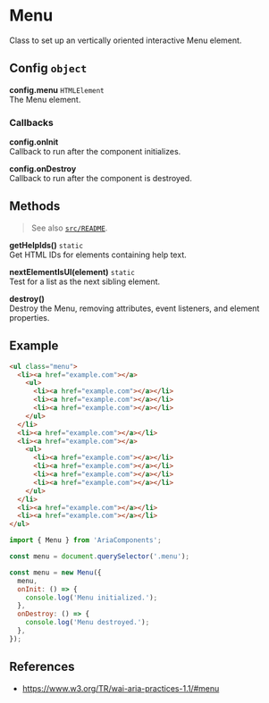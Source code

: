 Menu
====

Class to set up an vertically oriented interactive Menu element.

## Config `object`

**config.menu** `HTMLElement`  
The Menu element.

### Callbacks

**config.onInit**  
Callback to run after the component initializes.

**config.onDestroy**  
Callback to run after the component is destroyed.

## Methods

> See also [`src/README`](../).

**getHelpIds()** `static`  
Get HTML IDs for elements containing help text.

**nextElementIsUl(element)** `static`  
Test for a list as the next sibling element.  

**destroy()**  
Destroy the Menu, removing attributes, event listeners, and element properties.

## Example

```html
<ul class="menu">
  <li><a href="example.com"></a>
    <ul>
      <li><a href="example.com"></a></li>
      <li><a href="example.com"></a></li>
      <li><a href="example.com"></a></li>
    </ul>
  </li>
  <li><a href="example.com"></a></li>
  <li><a href="example.com"></a>
    <ul>
      <li><a href="example.com"></a></li>
      <li><a href="example.com"></a></li>
      <li><a href="example.com"></a></li>
      <li><a href="example.com"></a></li>
    </ul>
  </li>
  <li><a href="example.com"></a></li>
  <li><a href="example.com"></a></li>
</ul>
```

```javascript
import { Menu } from 'AriaComponents';

const menu = document.querySelector('.menu');

const menu = new Menu({
  menu,
  onInit: () => {
    console.log('Menu initialized.');
  },
  onDestroy: () => {
    console.log('Menu destroyed.');
  },
});
```

## References

- https://www.w3.org/TR/wai-aria-practices-1.1/#menu
